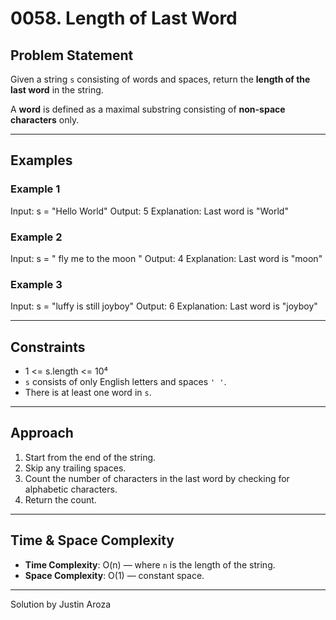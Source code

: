 # 0058. Length of Last Word

## Problem Statement

Given a string `s` consisting of words and spaces, return the **length of the last word** in the string.

A **word** is defined as a maximal substring consisting of **non-space characters** only.

---

## Examples

### Example 1

Input: s = "Hello World"
Output: 5
Explanation: Last word is "World"

### Example 2

Input: s = " fly me to the moon "
Output: 4
Explanation: Last word is "moon"

### Example 3

Input: s = "luffy is still joyboy"
Output: 6
Explanation: Last word is "joyboy"

---

## Constraints

- 1 <= s.length <= 10⁴
- `s` consists of only English letters and spaces `' '`.
- There is at least one word in `s`.

---

## Approach

1. Start from the end of the string.
2. Skip any trailing spaces.
3. Count the number of characters in the last word by checking for alphabetic characters.
4. Return the count.

---

## Time & Space Complexity

- **Time Complexity**: O(n) — where `n` is the length of the string.
- **Space Complexity**: O(1) — constant space.

---

Solution by Justin Aroza
